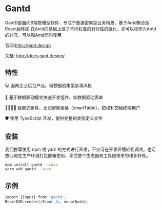 # Gantd 

GantD是面向B端管理型软件、专注于数据密集型业务场景、基于Antd聚合型React组件库
在Antd的基础上做了不同程度的针对性的强化，亦可以视作为Antd的补充，可以和Antd同时使用

官网:http://gant.design

文档: http://docs.gant.design/

## 特性 

💻 面向企业后台产品，偏数据密集型紧凑风格 

🚗 基于数据驱动模式快速开发组件、如数据驱动表单 

👨‍👩‍👧‍👧 赋能式组件，比如智能表格（smartTable），把权利交给终端用户 

🛡 使用 TypeScript 开发，提供完整的类型定义文件

## 安装 

我们推荐使用 npm 或 yarn 的方式进行开发，不仅可在开发环境轻松调试，也可放心地在生产环境打包部署使用，享受整个生态圈和工具链带来的诸多好处。
```bash
npm install gantd --save
yarn add gantd --save
```
## 示例 

```bash
import {Input} from 'gantd';
ReactDOM.render(<Input />, mountNode);
```
